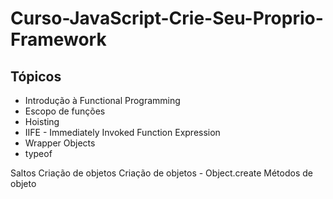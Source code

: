 # Curso-JavaScript-Crie-Seu-Proprio-Framework


## Tópicos

- Introdução à Functional Programming
- Escopo de funções
- Hoisting
- IIFE - Immediately Invoked Function Expression
- Wrapper Objects
- typeof

Saltos
Criação de objetos
Criação de objetos - Object.create
Métodos de objeto

